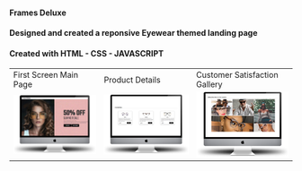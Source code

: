 


#### Frames Deluxe
#### Designed and created a reponsive Eyewear themed landing page
#### Created with HTML - CSS - JAVASCRIPT


<table>
  <tr>
    <td>First Screen Main Page</td>
     <td>Product Details</td>
     <td>Customer Satisfaction Gallery</td>
  </tr>
  <tr>
    <td><img src="css/img/frame-mainpage.png" width=270 ></td>
    <td><img src="css/img/frame-product.png" width=270 ></td>
    <td><img src="css/img/frame-gallery.png" width=270 ></td>
  </tr>
 </table>